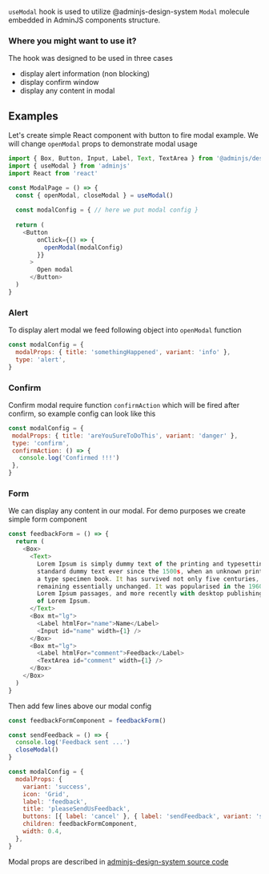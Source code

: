 `useModal` hook is used to utilize @adminjs-design-system `Modal` molecule embedded in AdminJS components structure.

### Where you might want to use it?

The hook was designed to be used in three cases
* display alert information (non blocking)
* display confirm window
* display any content in modal

## Examples

Let's create simple React component with button to fire modal example.
We will change `openModal` props to demonstrate modal usage

```javascript
import { Box, Button, Input, Label, Text, TextArea } from '@adminjs/design-system'
import { useModal } from 'adminjs'
import React from 'react'

const ModalPage = () => {
  const { openModal, closeModal } = useModal()  
  
  const modalConfig = { // here we put modal config }
  
  return (
    <Button
        onClick={() => {
          openModal(modalConfig)
        }}
      >
        Open modal
      </Button>
  )
}
```

### Alert

To display alert modal we feed following object into `openModal` function

```javascript
const modalConfig = {
  modalProps: { title: 'somethingHappened', variant: 'info' },
  type: 'alert',
}
```

### Confirm

Confirm modal require function `confirmAction` which will be fired after confirm, so example config can look like this

```javascript
const modalConfig = {
 modalProps: { title: 'areYouSureToDoThis', variant: 'danger' },
 type: 'confirm',
 confirmAction: () => {
   console.log('Confirmed !!!')
 },
}
```

### Form
We can display any content in our modal. For demo purposes we create simple form component


```javascript
const feedbackForm = () => {
  return (
    <Box>
      <Text>
        Lorem Ipsum is simply dummy text of the printing and typesetting industry. Lorem Ipsum has been the industry's
        standard dummy text ever since the 1500s, when an unknown printer took a galley of type and scrambled it to make
        a type specimen book. It has survived not only five centuries, but also the leap into electronic typesetting,
        remaining essentially unchanged. It was popularised in the 1960s with the release of Letraset sheets containing
        Lorem Ipsum passages, and more recently with desktop publishing software like Aldus PageMaker including versions
        of Lorem Ipsum.
      </Text>
      <Box mt="lg">
        <Label htmlFor="name">Name</Label>
        <Input id="name" width={1} />
      </Box>
      <Box mt="lg">
        <Label htmlFor="comment">Feedback</Label>
        <TextArea id="comment" width={1} />
      </Box>
    </Box>
  )
}

```

Then add few lines above our modal config

```javascript
const feedbackFormComponent = feedbackForm()

const sendFeedback = () => {
  console.log('Feedback sent ...')
  closeModal()
}

const modalConfig = {
  modalProps: {
    variant: 'success',
    icon: 'Grid',
    label: 'feedback',
    title: 'pleaseSendUsFeedback',
    buttons: [{ label: 'cancel' }, { label: 'sendFeedback', variant: 'success', onClick: sendFeedback }],
    children: feedbackFormComponent,
    width: 0.4,
  },
}
```

Modal props are described in 
[adminjs-design-system source code](https://github.com/SoftwareBrothers/adminjs-design-system/tree/master/src/molecules/modal)

